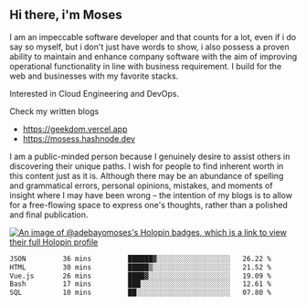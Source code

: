 ## Hi there, i'm Moses

I am an impeccable software developer and that counts for a lot, even if i do say so myself, but i don't just have words to show, i also possess a proven ability to maintain and enhance company software with the aim of improving operational functionality in line with business requirement. I build for the web and businesses with my favorite stacks.

Interested in Cloud Engineering and DevOps.

Check my written blogs
- https://geekdom.vercel.app
- https://mosess.hashnode.dev
  
I am a public-minded person because I genuinely desire to assist others in discovering their unique paths. I wish for people to find inherent worth in this content just as it is. Although there may be an abundance of spelling and grammatical errors, personal opinions, mistakes, and moments of insight where I may have been wrong – the intention of my blogs is to allow for a free-flowing space to express one's thoughts, rather than a polished and final publication.

[![An image of @adebayomoses's Holopin badges, which is a link to view their full Holopin profile](https://holopin.me/adebayomoses)](https://holopin.io/@adebayomoses)

<!--START_SECTION:waka-->

```txt
JSON         36 mins         ██████▓░░░░░░░░░░░░░░░░░░   26.22 %
HTML         30 mins         █████▒░░░░░░░░░░░░░░░░░░░   21.52 %
Vue.js       26 mins         ████▓░░░░░░░░░░░░░░░░░░░░   19.09 %
Bash         17 mins         ███░░░░░░░░░░░░░░░░░░░░░░   12.61 %
SQL          10 mins         ██░░░░░░░░░░░░░░░░░░░░░░░   07.80 %
```

<!--END_SECTION:waka-->
